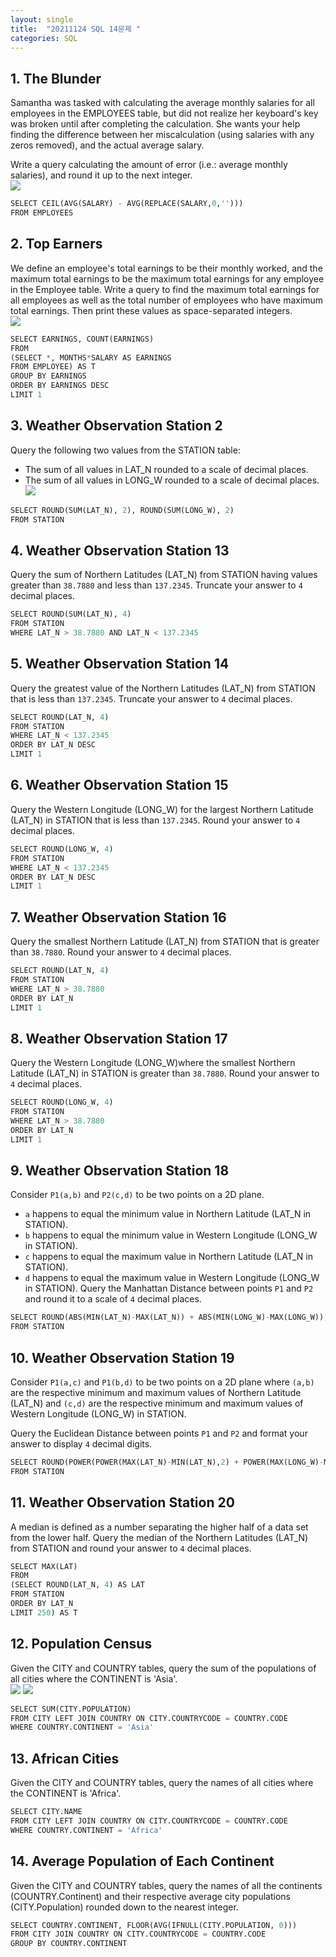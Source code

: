 ```yaml
---
layout: single
title:  "20211124 SQL 14문제 "
categories: SQL
---
```


## 1. The Blunder

Samantha was tasked with calculating the average monthly salaries for all employees in the EMPLOYEES table, but did not realize her keyboard's  key was broken until after completing the calculation. She wants your help finding the difference between her miscalculation (using salaries with any zeros removed), and the actual average salary.

Write a query calculating the amount of error (i.e.:  average monthly salaries), and round it up to the next integer.\
![](https://i.esdrop.com/d/9760phgt5lnm/X8217Cl6ak.png)


```python
SELECT CEIL(AVG(SALARY) - AVG(REPLACE(SALARY,0,'')))
FROM EMPLOYEES
```

## 2. Top Earners

We define an employee's total earnings to be their monthly  worked, and the maximum total earnings to be the maximum total earnings for any employee in the Employee table. Write a query to find the maximum total earnings for all employees as well as the total number of employees who have maximum total earnings. Then print these values as  space-separated integers.\
![](https://i.esdrop.com/d/9760phgt5lnm/vLatD5ghIB.png)


```python
SELECT EARNINGS, COUNT(EARNINGS)
FROM 
(SELECT *, MONTHS*SALARY AS EARNINGS
FROM EMPLOYEE) AS T
GROUP BY EARNINGS
ORDER BY EARNINGS DESC
LIMIT 1
```

## 3. Weather Observation Station 2

Query the following two values from the STATION table:

- The sum of all values in LAT_N rounded to a scale of  decimal places.
- The sum of all values in LONG_W rounded to a scale of  decimal places.
\
![](https://i.esdrop.com/d/9760phgt5lnm/GMo0ETmXju.jpeg)



```python
SELECT ROUND(SUM(LAT_N), 2), ROUND(SUM(LONG_W), 2)
FROM STATION
```

## 4. Weather Observation Station 13

Query the sum of Northern Latitudes (LAT_N) from STATION having values greater than `38.7880` and less than `137.2345`. Truncate your answer to `4` decimal places.


```python
SELECT ROUND(SUM(LAT_N), 4)
FROM STATION
WHERE LAT_N > 38.7880 AND LAT_N < 137.2345
```

## 5. Weather Observation Station 14

Query the greatest value of the Northern Latitudes (LAT_N) from STATION that is less than `137.2345`. Truncate your answer to `4` decimal places.


```python
SELECT ROUND(LAT_N, 4)
FROM STATION
WHERE LAT_N < 137.2345
ORDER BY LAT_N DESC
LIMIT 1
```

## 6. Weather Observation Station 15

Query the Western Longitude (LONG_W) for the largest Northern Latitude (LAT_N) in STATION that is less than `137.2345`. Round your answer to `4` decimal places.


```python
SELECT ROUND(LONG_W, 4)
FROM STATION
WHERE LAT_N < 137.2345
ORDER BY LAT_N DESC
LIMIT 1
```

## 7. Weather Observation Station 16

Query the smallest Northern Latitude (LAT_N) from STATION that is greater than `38.7880`. Round your answer to `4` decimal places.


```python
SELECT ROUND(LAT_N, 4)
FROM STATION
WHERE LAT_N > 38.7880
ORDER BY LAT_N
LIMIT 1
```

## 8. Weather Observation Station 17

Query the Western Longitude (LONG_W)where the smallest Northern Latitude (LAT_N) in STATION is greater than `38.7880`. Round your answer to `4` decimal places.


```python
SELECT ROUND(LONG_W, 4)
FROM STATION
WHERE LAT_N > 38.7880
ORDER BY LAT_N
LIMIT 1
```

## 9. Weather Observation Station 18

Consider `P1(a,b)` and `P2(c,d)` to be two points on a 2D plane.

- `a` happens to equal the minimum value in Northern Latitude (LAT_N in STATION).
- `b` happens to equal the minimum value in Western Longitude (LONG_W in STATION).
- `c` happens to equal the maximum value in Northern Latitude (LAT_N in STATION).
- `d` happens to equal the maximum value in Western Longitude (LONG_W in STATION).
Query the Manhattan Distance between points `P1` and `P2` and round it to a scale of `4` decimal places.


```python
SELECT ROUND(ABS(MIN(LAT_N)-MAX(LAT_N)) + ABS(MIN(LONG_W)-MAX(LONG_W)), 4)
FROM STATION
```

## 10. Weather Observation Station 19

Consider `P1(a,c)` and `P1(b,d)` to be two points on a 2D plane where `(a,b)` are the respective minimum and maximum values of Northern Latitude (LAT_N) and `(c,d)` are the respective minimum and maximum values of Western Longitude (LONG_W) in STATION.

Query the Euclidean Distance between points `P1` and `P2` and format your answer to display `4` decimal digits.


```python
SELECT ROUND(POWER(POWER(MAX(LAT_N)-MIN(LAT_N),2) + POWER(MAX(LONG_W)-MIN(LONG_W),2), 1/2), 4)
FROM STATION
```

## 11. Weather Observation Station 20

A median is defined as a number separating the higher half of a data set from the lower half. Query the median of the Northern Latitudes (LAT_N) from STATION and round your answer to `4` decimal places.


```python
SELECT MAX(LAT)
FROM 
(SELECT ROUND(LAT_N, 4) AS LAT
FROM STATION
ORDER BY LAT_N
LIMIT 250) AS T
```

## 12. Population Census

Given the CITY and COUNTRY tables, query the sum of the populations of all cities where the CONTINENT is 'Asia'.\
![](https://i.esdrop.com/d/9760phgt5lnm/so1V7qIaIe.jpeg)
![](https://i.esdrop.com/d/9760phgt5lnm/LWtwjrFEWh.jpeg)


```python
SELECT SUM(CITY.POPULATION)
FROM CITY LEFT JOIN COUNTRY ON CITY.COUNTRYCODE = COUNTRY.CODE
WHERE COUNTRY.CONTINENT = 'Asia'
```

## 13. African Cities

Given the CITY and COUNTRY tables, query the names of all cities where the CONTINENT is 'Africa'.


```python
SELECT CITY.NAME
FROM CITY LEFT JOIN COUNTRY ON CITY.COUNTRYCODE = COUNTRY.CODE
WHERE COUNTRY.CONTINENT = 'Africa'
```

## 14. Average Population of Each Continent

Given the CITY and COUNTRY tables, query the names of all the continents (COUNTRY.Continent) and their respective average city populations (CITY.Population) rounded down to the nearest integer.


```python
SELECT COUNTRY.CONTINENT, FLOOR(AVG(IFNULL(CITY.POPULATION, 0)))
FROM CITY JOIN COUNTRY ON CITY.COUNTRYCODE = COUNTRY.CODE
GROUP BY COUNTRY.CONTINENT
```
